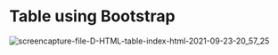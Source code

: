 # Table using Bootstrap

![screencapture-file-D-HTML-table-index-html-2021-09-23-20_57_25](https://user-images.githubusercontent.com/68782268/134537140-bc45f49e-e3fa-4d2f-87e6-cee607e64b4f.png)
